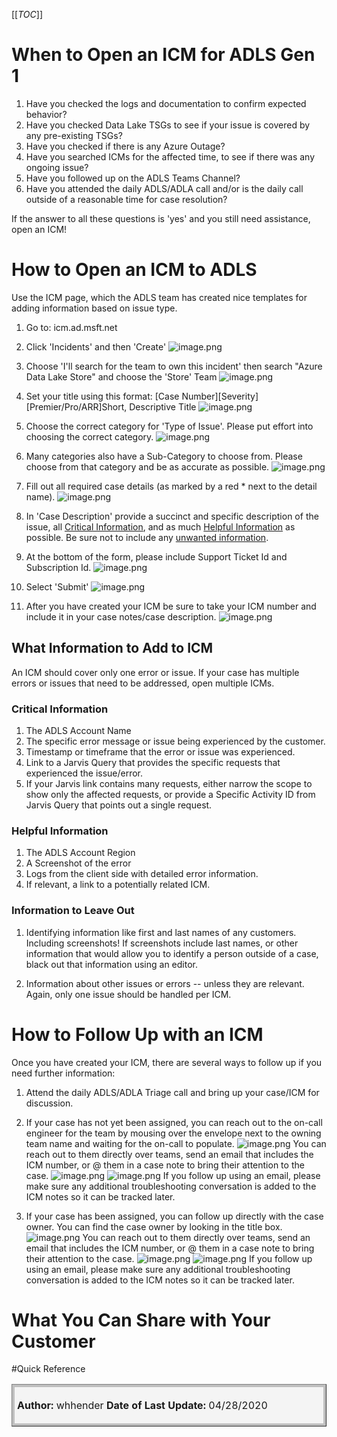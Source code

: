 [[_TOC_]]

# When to Open an ICM for ADLS Gen 1
1. Have you checked the logs and documentation to confirm expected behavior?
2. Have you checked Data Lake TSGs to see if your issue is covered by any pre-existing TSGs?
3. Have you checked if there is any Azure Outage?
4. Have you searched ICMs for the affected time, to see if there was any ongoing issue?
5. Have you followed up on the ADLS Teams Channel?
6. Have you attended the daily ADLS/ADLA call and/or is the daily call outside of a reasonable time for case resolution? 

If the answer to all these questions is 'yes' and you still need assistance, open an ICM!

# How to Open an ICM to ADLS

Use the ICM page, which the ADLS team has created nice templates for adding information based on issue type.

1. Go to: icm.ad.msft.net
2. Click 'Incidents' and then 'Create'
![image.png](/.attachments/image-34ac4e05-3323-441a-995a-aba216112883.png)
3. Choose 'I'll search for the team to own this incident' then search "Azure Data Lake Store" and choose the 'Store' Team
![image.png](/.attachments/image-622c19f5-4629-49ed-a992-17764e356fe1.png)


4. Set your title using this format: [Case Number][Severity][Premier/Pro/ARR]Short, Descriptive Title
![image.png](/.attachments/image-7215e01d-611e-4059-837f-c9c63dbfe843.png)

5. Choose the correct category for 'Type of Issue'. Please put effort into choosing the correct category.
![image.png](/.attachments/image-23de9746-ea8d-4c72-9c1a-ad4be9d353fd.png)

6. Many categories also have a Sub-Category to choose from. Please choose from that category and be as accurate as possible.
![image.png](/.attachments/image-51a3956a-8ca1-4000-ad16-7a3ef7a04ac8.png)

7. Fill out all required case details (as marked by a red * next to the detail name).
![image.png](/.attachments/image-68841d55-5a35-49f4-8a53-bea3fad7cf55.png)

8. In 'Case Description' provide a succinct and specific description of the issue, all [Critical Information](https://dev.azure.com/Supportability/Big%20Data/_wiki/wikis/Big-Data.wiki?wikiVersion=GBwikiMaster&pagePath=%2FBig%20Data%2FTechnical%20Troubleshooting%2FProduct%20Specific%20Troubleshooting%2FPOD%20%252D%20Data%20Movement%2FData%20Lake%20Store%2FICMs%20for%20ADLS%20Gen%201&pageId=286303&_a=edit&anchor=critical-information), and as much [Helpful Information](https://dev.azure.com/Supportability/Big%20Data/_wiki/wikis/Big-Data.wiki?wikiVersion=GBwikiMaster&pagePath=%2FBig%20Data%2FTechnical%20Troubleshooting%2FProduct%20Specific%20Troubleshooting%2FPOD%20%252D%20Data%20Movement%2FData%20Lake%20Store%2FICMs%20for%20ADLS%20Gen%201&pageId=286303&_a=edit&anchor=helpful-information) as possible. Be sure not to include any [unwanted information](https://dev.azure.com/Supportability/Big%20Data/_wiki/wikis/Big-Data.wiki?wikiVersion=GBwikiMaster&pagePath=%2FBig%20Data%2FTechnical%20Troubleshooting%2FProduct%20Specific%20Troubleshooting%2FPOD%20%252D%20Data%20Movement%2FData%20Lake%20Store%2FICMs%20for%20ADLS%20Gen%201&pageId=286303&_a=edit&anchor=information-to-leave-out).

9. At the bottom of the form, please include Support Ticket Id and Subscription Id.
![image.png](/.attachments/image-ee5afc4b-4421-46ad-8e6b-d0e296c182b7.png)

10. Select 'Submit'
![image.png](/.attachments/image-9bb6020f-2c62-4608-af33-84aa137bac3c.png)

11. After you have created your ICM be sure to take your ICM number and include it in your case notes/case description.
![image.png](/.attachments/image-2f6c1a16-9e3d-4b8d-b037-807a7f20e472.png)

## What Information to Add to ICM

An ICM should cover only one error or issue. If your case has multiple errors or issues that need to be addressed, open multiple ICMs.

### Critical Information
1. The ADLS Account Name
2. The specific error message or issue being experienced by the customer.
3. Timestamp or timeframe that the error or issue was experienced.
4. Link to a Jarvis Query that provides the specific requests that experienced the issue/error.
5. If your Jarvis link contains many requests, either narrow the scope to show only the affected requests, or provide a Specific Activity ID from Jarvis Query that points out a single request.

### Helpful Information
1. The ADLS Account Region
2. A Screenshot of the error
3. Logs from the client side with detailed error information.
4. If relevant, a link to a potentially related ICM.


### Information to Leave Out
1. Identifying information like first and last names of any customers. Including screenshots! If screenshots include last names, or other information that would allow you to identify a person outside of a case, black out that information using an editor.

2. Information about other issues or errors -- unless they are relevant. Again, only one issue should be handled per ICM.

# How to Follow Up with an ICM

Once you have created your ICM, there are several ways to follow up if you need further information:
1. Attend the daily ADLS/ADLA Triage call and bring up your case/ICM for discussion.
2. If your case has not yet been assigned, you can reach out to the on-call engineer for the team by mousing over the envelope next to the owning team name and waiting for the on-call to populate.
![image.png](/.attachments/image-16adb239-6571-4d0c-a251-c198b5304fb5.png)
You can reach out to them directly over teams, send an email that includes the ICM number, or @ them in a case note to bring their attention to the case.
![image.png](/.attachments/image-6ba1b6f2-0ba2-40b8-b99c-e444a395db03.png)
![image.png](/.attachments/image-4d352897-96f1-433e-9c9f-d10a27420916.png)
If you follow up using an email, please make sure any additional troubleshooting conversation is added to the ICM notes so it can be tracked later.

3. If your case has been assigned, you can follow up directly with the case owner. You can find the case owner by looking in the title box.
![image.png](/.attachments/image-dd6dbbee-365b-4ef4-a53d-7f16e9449d5e.png)
You can reach out to them directly over teams, send an email that includes the ICM number, or @ them in a case note to bring their attention to the case.
![image.png](/.attachments/image-6ba1b6f2-0ba2-40b8-b99c-e444a395db03.png)
![image.png](/.attachments/image-4d352897-96f1-433e-9c9f-d10a27420916.png)
If you follow up using an email, please make sure any additional troubleshooting conversation is added to the ICM notes so it can be tracked later.

# What You Can Share with Your Customer

#Quick Reference

<table border="1";bgcolor="#ffa7a7";>
<tr>
  <td style='border-style:solid;border-color:#bfbfbf;background-color:#f4f4f4;border-width:3pt; 
vertical-align:top;width:8in;padding:2.0pt 3.0pt 2.0pt 3.0pt'>  

<b> Author: </b> whhender
<b> Date of Last Update: </b> 04/28/2020
</td>
</tr>
</table>